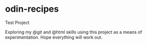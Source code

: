 # odin-recipes

Test Project

Exploring my @git and @html skills using this
project as a means of experimentation. Hope
everything will work out.
